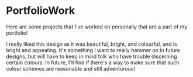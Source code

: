 # PortfolioWork

Here are some projects that I've worked on personally that are a part of my portfolio!

I really liked this design as it was beautiful, bright, and colourful, and is bright and appealing. It's something I want to really hammer on in future designs, but will have to keep in mind folk who have trouble discerning certain colours. In future, I'll find if there's a way to make sure that such colour schemes are reasonable and still adventurous!

